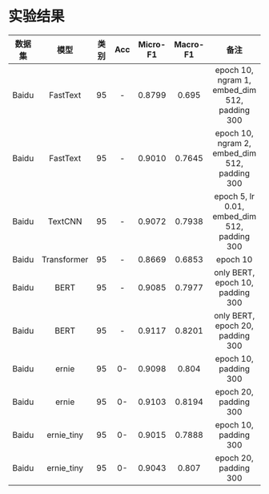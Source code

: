 

# 实验结果
|数据集|模型|类别|Acc|Micro-F1|Macro-F1|备注|
|:--:|:--:|:--:|:--:|:--:|:--:|:--:|
|Baidu|FastText|95|-|0.8799|0.695|epoch 10, ngram 1, embed_dim 512, padding 300|
|Baidu|FastText|95|-|0.9010|0.7645|epoch 10, ngram 2, embed_dim 512, padding 300|
|Baidu|TextCNN|95|-|0.9072|0.7938|epoch 5, lr 0.01, embed_dim 512, padding 300|
|Baidu|Transformer|95|-|0.8669|0.6853|epoch 10|
|Baidu|BERT|95|-|0.9085|0.7977|only BERT, epoch 10, padding 300|
|Baidu|BERT|95|-|0.9117|0.8201|only BERT, epoch 20, padding 300|
|Baidu|ernie|95|0-|0.9098|0.804|epoch 10, padding 300|
|Baidu|ernie|95|0-|0.9103|0.8194|epoch 20, padding 300|
|Baidu|ernie_tiny|95|0-|0.9015|0.7888|epoch 10, padding 300|
|Baidu|ernie_tiny|95|0-|0.9043|0.807|epoch 20, padding 300|